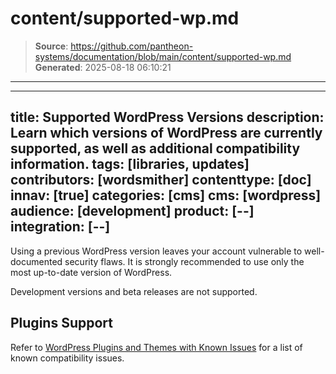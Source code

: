 # content/supported-wp.md

> **Source**: https://github.com/pantheon-systems/documentation/blob/main/content/supported-wp.md
> **Generated**: 2025-08-18 06:10:21

---

---
title: Supported WordPress Versions
description: Learn which versions of WordPress are currently supported, as well as additional compatibility information.
tags: [libraries, updates]
contributors: [wordsmither]
contenttype: [doc]
innav: [true]
categories: [cms]
cms: [wordpress]
audience: [development]
product: [--]
integration: [--]
---

<Partial file="outdated-core.md" />

<Alert title="Warning" type="danger" >

Using a previous WordPress version leaves your account vulnerable to well-documented security flaws. It is strongly recommended to use only the most up-to-date version of WordPress.

</Alert>

Development versions and beta releases are not supported.

## Plugins Support

Refer to [WordPress Plugins and Themes with Known Issues](/wordpress-known-issues) for a list of known compatibility issues.